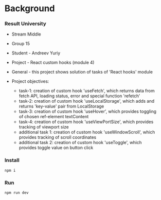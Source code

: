# Background
### Result University

* Stream Middle
* Group 15
* Student - Andreev Yuriy
* Project - React custom hooks (module 4)

* General - this project shows solution of tasks of 'React hooks' module
* Project objectives:
  * task-1: creation of custom hook 'useFetch', which returns data from fetch API, loading status, error and special function 'refetch'
  * task-2: creation of custom hook 'useLocalStorage', which adds and returns 'key-value' pair from LocalStorage
  *  task-3: creation of custom hook 'useHover', which provides toggling of chosen ref-element textContent
  * task-4: creation of custom hook 'useViewPortSize', which provides tracking of viewport size
  * additional task 1: creation of custom hook 'useWindowScroll', which provides tracking of scroll coordinates
  * additional task 2: creation of custom hook 'useToggle', which provides toggle value on button click

### Install

```
npm i
```

### Run
```
npm run dev
```
